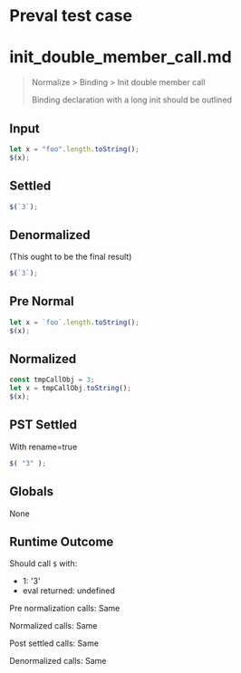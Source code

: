 # Preval test case

# init_double_member_call.md

> Normalize > Binding > Init double member call
>
> Binding declaration with a long init should be outlined

## Input

`````js filename=intro
let x = "foo".length.toString();
$(x);
`````

## Settled


`````js filename=intro
$(`3`);
`````

## Denormalized
(This ought to be the final result)

`````js filename=intro
$(`3`);
`````

## Pre Normal


`````js filename=intro
let x = `foo`.length.toString();
$(x);
`````

## Normalized


`````js filename=intro
const tmpCallObj = 3;
let x = tmpCallObj.toString();
$(x);
`````

## PST Settled
With rename=true

`````js filename=intro
$( "3" );
`````

## Globals

None

## Runtime Outcome

Should call `$` with:
 - 1: '3'
 - eval returned: undefined

Pre normalization calls: Same

Normalized calls: Same

Post settled calls: Same

Denormalized calls: Same
